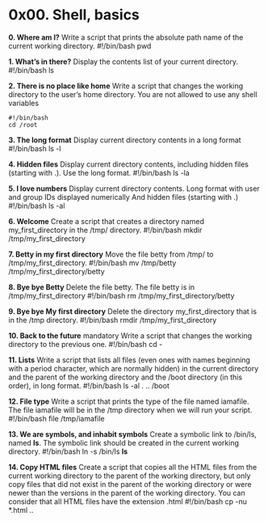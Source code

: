 # 0x00. Shell, basics
**0. Where am I?**
Write a script that prints the absolute path name of the current working directory.
#!/bin/bash
pwd

**1. What’s in there?**
Display the contents list of your current directory.
#!/bin/bash
ls

**2. There is no place like home**
Write a script that changes the working directory to the user’s home directory.
You are not allowed to use any shell variables
```
#!/bin/bash
cd /root
```

**3. The long format**
Display current directory contents in a long format
#!/bin/bash
ls -l

**4. Hidden files**
Display current directory contents, including hidden files (starting with .). Use the long format.
#!/bin/bash
ls -la

**5. I love numbers**
Display current directory contents.
Long format
with user and group IDs displayed numerically
And hidden files (starting with .)
#!/bin/bash
ls -al


**6. Welcome**
Create a script that creates a directory named my_first_directory in the /tmp/ directory.
#!/bin/bash 
mkdir /tmp/my_first_directory

**7. Betty in my first directory**
Move the file betty from /tmp/ to /tmp/my_first_directory.
#!/bin/bash 
mv /tmp/betty /tmp/my_first_directory/betty

**8. Bye bye Betty**
Delete the file betty.
The file betty is in /tmp/my_first_directory
#!/bin/bash 
rm /tmp/my_first_directory/betty

**9. Bye bye My first directory**
Delete the directory my_first_directory that is in the /tmp directory.
#!/bin/bash 
rmdir /tmp/my_first_directory


**10. Back to the future**
mandatory
Write a script that changes the working directory to the previous one.
#!/bin/bash 
cd -

**11. Lists**
Write a script that lists all files (even ones with names beginning with a period character, which are normally hidden) in the current directory and the parent of the working directory and the /boot directory (in this order), in long format.
#!/bin/bash
ls -al . .. /boot

**12. File type**
Write a script that prints the type of the file named iamafile. The file iamafile will be in the /tmp directory when we will run your script.
#!/bin/bash 
file /tmp/iamafile

**13. We are symbols, and inhabit symbols**
Create a symbolic link to /bin/ls, named __ls__. The symbolic link should be created in the current working directory.
#!/bin/bash
ln -s /bin/ls __ls__


**14. Copy HTML files**
Create a script that copies all the HTML files from the current working directory to the parent of the working directory, but only copy files that did not exist in the parent of the working directory or were newer than the versions in the parent of the working directory.
You can consider that all HTML files have the extension .html
#!/bin/bash 
cp -nu *.html ..


